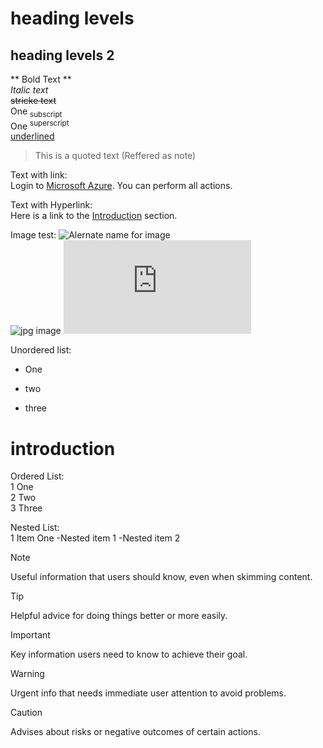 # heading levels
## heading levels 2

** Bold Text **</br>
_Italic text_</br>
~~stricke text~~</br>
One <sub>subscript</sub></br>
One <sup>superscript</sup></br>
<ins>underlined</ins></br>
>This is a quoted text (Reffered as note)

Text with link:</br>
Login to [Microsoft Azure](https://portal.azure.com/). You can perform all actions.

Text with Hyperlink: </br>
Here is a link to the [Introduction](#introduction) section.

Image test:
![Alernate name for image](https://myoctocat.com/assets/images/base-octocat.svg)</br>
![jpg image](https://github.com/user-attachments/assets/2ea3216f-89df-46bf-9fef-e87497036b75)
![png image](https://www.freepik.com/free-photo/3d-circle-target-board-with-darts-bullseye_33309544.htm#fromView=keyword&page=1&position=6&uuid=aa777bc6-6e95-411e-a6d1-4462a1fb24a0&query=Png)

Unordered list:</br>
- One
* two
+ three

# introduction

Ordered List: </br>
1 One</br>
2 Two</br>
3 Three</br>

Nested List: </br>
1 Item One
   -Nested item 1
    -Nested item 2

> [!NOTE]
> Useful information that users should know, even when skimming content.

> [!TIP]
> Helpful advice for doing things better or more easily.

> [!IMPORTANT]
> Key information users need to know to achieve their goal.

> [!WARNING]
> Urgent info that needs immediate user attention to avoid problems.

> [!CAUTION]
> Advises about risks or negative outcomes of certain actions.
